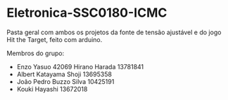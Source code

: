 # Eletronica-SSC0180-ICMC
Pasta geral com ambos os projetos da fonte de tensão ajustável e do jogo Hit the Target, feito com arduino.

Membros do grupo:
- Enzo Yasuo 42069 Hirano Harada 13781841
- Albert Katayama Shoji 13695358
- João Pedro Buzzo Silva 10425191
- Kouki Hayashi 13672018
